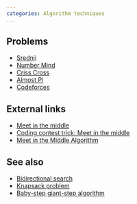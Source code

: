 ```yaml
---
categories: Algorithm techniques
...
```


## Problems
- [Srednji](https://open.kattis.com/problems/srednji)
- [Number Mind](https://projecteuler.net/problem=185)
- [Criss Cross](https://projecteuler.net/problem=166)
- [Almost Pi](https://projecteuler.net/problem=461)
- [Codeforces](http://codeforces.com/problemset?tags=meet-in-the-middle)

## External links
- [Meet in the middle](https://www.geeksforgeeks.org/meet-in-the-middle/)
- [Coding contest trick: Meet in the middle](https://www.infoarena.ro/blog/meet-in-the-middle)
- [Meet in the Middle Algorithm](https://www.youtube.com/watch?v=57SUNQL4JFA)

## See also
- [Bidirectional search]()
- [Knapsack problem]()
- [Baby-step giant-step algorithm]()

